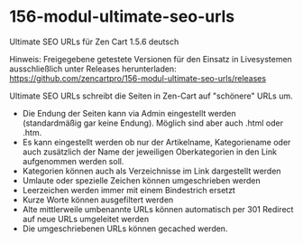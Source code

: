 # 156-modul-ultimate-seo-urls
Ultimate SEO URLs für Zen Cart 1.5.6 deutsch

Hinweis: 
Freigegebene getestete Versionen für den Einsatz in Livesystemen ausschließlich unter Releases herunterladen:
https://github.com/zencartpro/156-modul-ultimate-seo-urls/releases

Ultimate SEO URLs schreibt die Seiten in Zen-Cart auf "schönere" URLs um. 
* Die Endung der Seiten kann via Admin eingestellt werden (standardmäßig gar keine Endung). Möglich sind aber auch .html oder .htm.
* Es kann eingestellt werden ob nur der Artikelname, Kategoriename oder auch zusätzlich der Name der jeweiligen Oberkategorien in den Link aufgenommen werden soll.
* Kategorien können auch als Verzeichnisse im Link dargestellt werden 
* Umlaute oder spezielle Zeichen können umgeschrieben werden 
* Leerzeichen werden immer mit einem Bindestrich ersetzt 
* Kurze Worte können ausgefiltert werden 
* Alte mittlerweile umbenannte URLs können automatisch per 301 Redirect auf neue URLs umgeleitet werden 
* Die umgeschriebenen URLs können gecached werden. 
